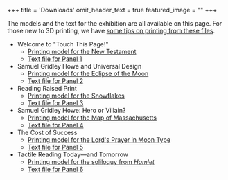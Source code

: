 +++
title = 'Downloads'
omit_header_text = true
featured_image = ""
+++

The models and the text for the exhibition are all available on this page. For those new to 3D printing, we have [some tips on printing from these files](/printing).

- Welcome to "Touch This Page!"
    - [Printing model for the New Testament](/files/NewTestament.zip)
    - [Text file for Panel 1](/files/panel1.txt) 
-  Samuel Gridley Howe and Universal Design
    - [Printing model for the Eclipse of the Moon](/files/EclipseOfTheMoon.zip)
    - [Text file for Panel 2 ](/files/panel2.txt) 
- Reading Raised Print
    - [Printing model for the Snowflakes](/files/Snowflakes.zip)
    - [Text file for Panel 3 ](/files/panel3.txt) 
- Samuel Gridley Howe: Hero or Villain?
    - [Printing model for the Map of Massachusetts](/files/MapMassachusetts.zip)
    - [Text file for Panel 4](/files/panel4.txt)  
- The Cost of Success
    - [Printing model for the Lord's Prayer in Moon Type](/files/MoonType.zip)
    - [Text file for Panel 5](/files/panel5.txt)  
- Tactile Reading Today—and Tomorrow
    - [Printing model for the soliloquy from *Hamlet*](/files/Hamlet.zip)
    - [Text file for Panel 6 ](/files/panel6.txt) 

